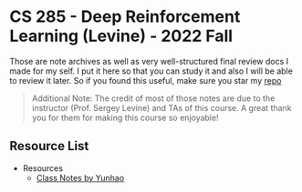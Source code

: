 # CS 285 - Deep Reinforcement Learning (Levine) - 2022 Fall

Those are note archives as well as very well-structured final review docs I made for my self. I put it here so that you can study it and also I will be able to review it later. So if you found this useful, make sure you star my [repo](https://github.com/ToiletCommander/Opensourced-Study-Notes-Berkeley)

> Additional Note: The credit of most of those notes are due to the instructor (Prof. Sergey Levine) and TAs of this course. A great thank you for them for making this course so enjoyable!

## Resource List

- Resources
  - [Class Notes by Yunhao](ClassNotes/)